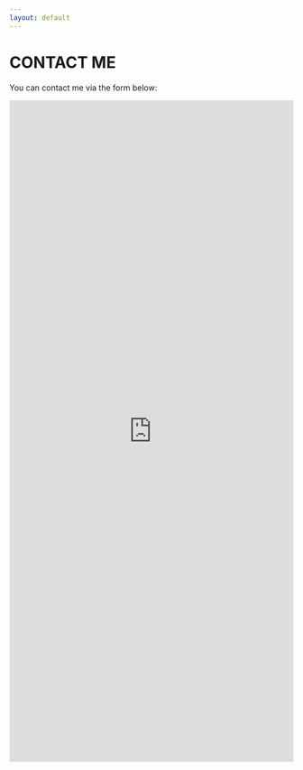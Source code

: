 ```yaml
---
layout: default
---
```


# CONTACT ME

You can contact me via the form below:

<iframe src="https://docs.google.com/forms/d/e/1FAIpQLSc54SwOtVGsqjZmrezV3tF8RaB5S58cjPhW-BpnM5pATrj-YA/viewform?embedded=true" height="1171" frameborder="0" marginheight="0" marginwidth="0" style="width: 100%;">Loading...</iframe>

